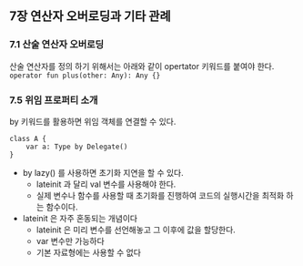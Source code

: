 ## 7장 연산자 오버로딩과 기타 관례

### 7.1 산술 연산자 오버로딩
산술 연산자를 정의 하기 위해서는 아래와 같이 opertator 키워드를 붙여야 한다.
`operator fun plus(other: Any): Any {}`

### 7.5 위임 프로퍼티 소개
by 키워드를 활용하면 위임 객체를 연결할 수 있다.
```
class A {
	var a: Type by Delegate()
}
```

- by lazy() 를 사용하면 초기화 지연을 할 수 있다.
    - lateinit 과 달리 val 변수를 사용해야 한다.
    - 실제 변수나 함수를 사용할 때 초기화를 진행하여 코드의 실행시간을 최적화 하는 함수이다.
- lateinit 은 자주 혼동되는 개념이다
    - lateinit 은 미리 변수를 선언해놓고 그 이후에 값을 할당한다.
    - var 변수만 가능하다
    - 기본 자료형에는 사용할 수 없다